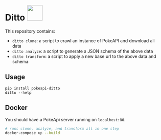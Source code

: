 # Ditto <img src='https://veekun.com/dex/media/pokemon/global-link/132.png' height=50px/>

This repository contains:

 - `ditto clone`: a script to crawl an instance of PokeAPI and download all data
 - `ditto analyze`: a script to generate a JSON schema of the above data
 - `ditto transform`: a script to apply a new base url to the above data and schema

## Usage

```
pip install pokeapi-ditto
ditto --help
```

## Docker

You should have a PokeApi server running on `localhost:80`.

```sh
# runs clone, analyze, and transform all in one step
docker-compose up --build
```
